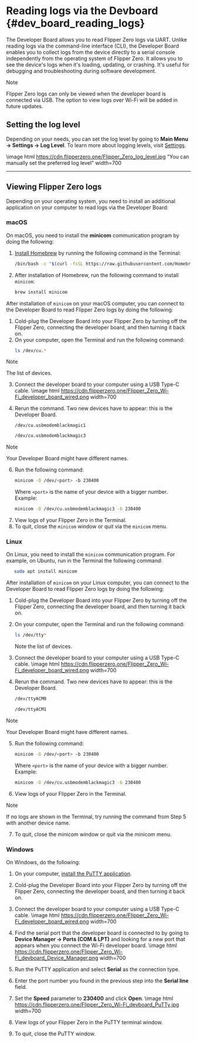 # Reading logs via the Devboard {#dev_board_reading_logs}

The Developer Board allows you to read Flipper Zero logs via UART. Unlike reading logs via the command-line interface (CLI), the Developer Board enables you to collect logs from the device directly to a serial console independently from the operating system of Flipper Zero. It allows you to see the device's logs when it's loading, updating, or crashing. It's useful for debugging and troubleshooting during software development.

> [!NOTE]  
> 
> Flipper Zero logs can only be viewed when the developer board is connected via USB.
> The option to view logs over Wi-Fi will be added in future updates.

## Setting the log level

Depending on your needs, you can set the log level by going to **Main Menu → Settings → Log Level**. To learn more about logging levels, visit [Settings](https://docs.flipper.net/basics/settings#d5TAt).

\image html https://cdn.flipperzero.one/Flipper_Zero_log_level.jpg "You can manually set the preferred log level" width=700

***

## Viewing Flipper Zero logs

Depending on your operating system, you need to install an additional application on your computer to read logs via the Developer Board:

### macOS

On macOS, you need to install the **minicom** communication program by doing the following:

1. [Install Homebrew](https://brew.sh/) by running the following command in the Terminal:
    ```bash
    /bin/bash -c "$(curl -fsSL https://raw.githubusercontent.com/Homebrew/install/HEAD/install.sh)"
    ```
2. After installation of Homebrew, run the following command to install `minicom`:
   ```bash
   brew install minicom
   ```

After installation of `minicom` on your macOS computer, you can connect to the Developer Board to read Flipper Zero logs by doing the following:

1. Cold-plug the Developer Board into your Flipper Zero by turning off the Flipper Zero, connecting the developer board, and then turning it back on.
2. On your computer, open the Terminal and run the following command:
   ```bash
   ls /dev/cu.*
   ```
> [!NOTE]
>
> The list of devices.
3. Connect the developer board to your computer using a USB Type-C cable.
\image html https://cdn.flipperzero.one/Flipper_Zero_Wi-Fi_developer_board_wired.png width=700

4. Rerun the command. Two new devices have to appear: this is the Developer Board.

   ```text
   /dev/cu.usbmodemblackmagic1
   ```
   ```bash
   /dev/cu.usbmodemblackmagic3
   ```
> [!NOTE]
>
> Your Developer Board might have different names.
6. Run the following command:
    ```bash
    minicom -D /dev/<port> -b 230400
    ```
    Where `<port>` is the name of your device with a bigger number.
    Example:
   ```bash
   minicom -D /dev/cu.usbmodemblackmagic3 -b 230400
   ```
7. View logs of your Flipper Zero in the Terminal.
8. To quit, close the `minicom` window or quit via the `minicom` menu.

### Linux

On Linux, you need to install the `minicom` communication program. For example, on Ubuntu, run in the Terminal the following command:

```bash
   sudo apt install minicom
```

After installation of `minicom` on your Linux computer, you can connect to the Developer Board to read Flipper Zero logs by doing the following:

1. Cold-plug the Developer Board into your Flipper Zero by turning off the Flipper Zero, connecting the developer board, and then turning it back on.
2. On your computer, open the Terminal and run the following command:
   ```bash
   ls /dev/tty*
   ```
    Note the list of devices.
3. Connect the developer board to your computer using a USB Type-C cable.
\image html https://cdn.flipperzero.one/Flipper_Zero_Wi-Fi_developer_board_wired.png width=700

4. Rerun the command. Two new devices have to appear: this is the Developer Board.
   ```bash
   /dev/ttyACM0
   ```
   ```bash
   /dev/ttyACM1
   ```
> [!NOTE]
>
> Your Developer Board might have different names.
5. Run the following command:
    ```bash
    minicom -D /dev/<port> -b 230400
    ```
    Where `<port>` is the name of your device with a bigger number.
    Example:
    ```bash
    minicom -D /dev/cu.usbmodemblackmagic3 -b 230400
    ```
6. View logs of your Flipper Zero in the Terminal.
> [!NOTE]
>
> If no logs are shown in the Terminal,
> try running the command from Step 5 with another device name.
> 
7. To quit, close the minicom window or quit via the minicom menu.

### Windows

On Windows, do the following:

1. On your computer, [install the PuTTY application](https://www.chiark.greenend.org.uk/\~sgtatham/putty/latest.html).
2. Cold-plug the Developer Board into your Flipper Zero by turning off the Flipper Zero, connecting the developer board, and then turning it back on.
3. Connect the developer board to your computer using a USB Type-C cable.
\image html https://cdn.flipperzero.one/Flipper_Zero_Wi-Fi_developer_board_wired.png width=700

4. Find the serial port that the developer board is connected to by going to **Device Manager → Ports (COM & LPT)** and looking for a new port that appears when you connect the Wi-Fi developer board.
\image html https://cdn.flipperzero.one/Flipper_Zero_Wi-Fi_devboard_Device_Manager.png width=700

5. Run the PuTTY application and select **Serial** as the connection type.

6. Enter the port number you found in the previous step into the **Serial line** field.

7. Set the **Speed** parameter to **230400** and click **Open**.
\image html https://cdn.flipperzero.one/Flipper_Zero_Wi-Fi_devboard_PuTTy.jpg width=700

8. View logs of your Flipper Zero in the PuTTY terminal window.

9. To quit, close the PuTTY window.
